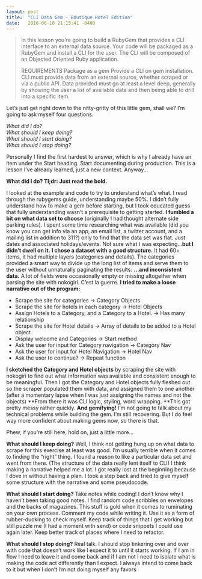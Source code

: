 ```yaml
---
layout: post
title:  "CLI Data Gem - Boutique Hotel Edition"
date:   2016-06-16 21:15:41 -0400
---
```


> In this lesson you're going to build a RubyGem that provides a CLI interface to an external data source. Your code will be packaged as a RubyGem and install a CLI for the user. The CLI will be composed of an Objected Oriented Ruby application.
> 
> REQUIREMENTS
> Package as a gem
> Provide a CLI on gem installation.
> CLI must provide data from an external source, whether scraped or via a public API.
> Data provided must go at least a level deep, generally by showing the user a list of available data and then being able to drill into a specific item.   

Let’s just get right down to the nitty-gritty of this little gem, shall we? I’m going to ask myself four questions. 

*What did I do?*  
*What should I keep doing?*  
*What should I start doing?*  
*What should I stop doing?*  

Personally I find the first hardest to answer, which is why I already have an item under the Start heading. Start documenting during production. This is a lesson I’ve already learned, just a new context. Anyway…

**What did I do?
Tl;dr: Just read the bold.**

I looked at the example and code to try to understand what’s what.
I read through the rubygems guide, understanding maybe 50%.
I didn’t fully understand how to make a gem before starting, but I took educated guess that fully understanding wasn’t a prerequisite to getting started.
**I fumbled a bit on what data set to choose** (originally I had thought alternate side parking rules). I spent some time researching what was available (did you know you can get info via an app, an email list, a twitter account, and a mailing list in addition to 311?) only to find that the data set was flat. Just dates and associated holidays/events. Not sure what I was expecting…**but I didn’t dwell on it.** 
**I chose a dataset with a good structure.** It had 60+ items, it had multiple layers (categories and details). The categories provided a smart way to divide up the long list of items and serve them to the user without unnaturally paginating the results.
**…and inconsistent data.** A lot of fields were occasionally empty or missing altogether when parsing the site with nokogiri. C’est la guerre.
**I tried to make a loose narrative out of the program:**
*   Scrape the site for categories -> Category Objects
*   Scrape the site for hotels in each category -> Hotel Objects
*   Assign Hotels to a Category, and a Category to a Hotel. -> Has many relationship
*   Scrape the site for Hotel details -> Array of details to be added to a Hotel object
*   Display welcome and Categories -> Start method
*   Ask the user for input for Category navigation -> Category Nav
*   Ask the user for input for Hotel Navigation -> Hotel Nav
*   Ask the user to continue? -> Repeat function

**I sketched the Category and Hotel objects** by scraping the site with nokogiri to find out what information was available and consistent enough to be meaningful.
Then I got the Category and Hotel objects fully fleshed out so the scraper populated them with data, and assigned them to one another (after a momentary lapse when I was just assigning the names and not the objects)
**From there it was CLI logic, styling, word wrapping. **This got pretty messy rather quickly.
**And gemifying!**  I’m not going to talk about my technical problems while building the gem. I’m still recovering. But I do feel way more confident about making gems now, so there is that.

Phew, if you’re still here, hold on, just a little more…

**What should I keep doing?**
Well, I think not getting hung up on what data to scrape for this exercise at least was good. I’m usually terrible when it comes to finding the “right” thing. I found a reason to like a particular data set and went from there. (The structure of the data really lent itself to CLI)
I think making a narrative helped me a lot. I got really lost at the beginning because I dove in without having a plan.  I took a step back and tried to give myself some structure with the narrative and some pseudocode.

**What should I start doing?**
Take notes while coding! I don’t know why I haven’t been taking good notes. I find random code scribbles on envelopes and the backs of magazines. This stuff is gold when it comes to ruminating on your own process.
Comment my code while writing it. Use it as a form of rubber-ducking to check myself.
Keep track of things that I get working but still puzzle me (I had a moment with send) or code snippets I could use again later.
Keep better track of places where I need to refactor.

**What should I stop doing?**
Real talk.
I should stop tinkering over and over with code that doesn’t work like I expect it to until it starts working. If I am in flow I need to leave it and come back and if I am not I need to isolate what is making the code act differently than I expect.  I always intend to come back to it but when I don’t I’m not doing myself any favors


